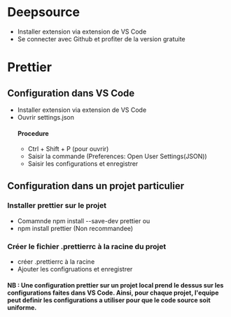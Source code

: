 # Deepsource

- Installer extension via extension de VS Code
- Se connecter avec Github et profiter de la version gratuite

# Prettier

## Configuration dans VS Code

- Installer extension via extension de VS Code
- Ouvrir settings.json
  #### Procedure
  - Ctrl + Shift + P (pour ouvrir)
  - Saisir la commande (Preferences: Open User Settings(JSON))
  - Saisir les configurations et enregistrer

## Configuration dans un projet particulier

### Installer prettier sur le projet

- Comamnde npm install --save-dev prettier ou
- npm install prettier (Non recommandee)

### Créer le fichier .prettierrc à la racine du projet

- créer .prettierrc à la racine
- Ajouter les configruations et enregistrer

#### NB : Une configuration prettier sur un projet local prend le dessus sur les configurations faites dans VS Code. Ainsi, pour chaque projet, l'equipe peut definir les configurations a utiliser pour que le code source soit uniforme.
